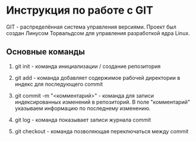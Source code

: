 # Инструкция по работе с GIT

GIT - распределённая система управления версиями. Проект был создан Линусом Торвальдсом для управления разработкой ядра Linux.

## Основные команды 

1. git init - команда инициализации / создание репозитория

2. git add - команда добавляет содержимое рабочей директории в индекс для последующего commit

3. git commit -m "<комментарий>" - команда для записи индексированных изменений в репозиторий. В поле "комментарий" указываем информацию по последнему изменению.

4. git log - команда показывает записи журнала commit

5. git checkout - команда позволяющая переключаться между commit

